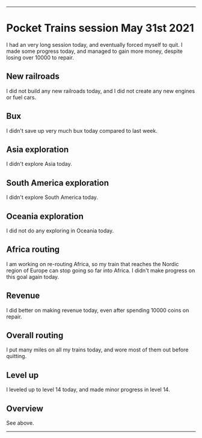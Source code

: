 
***

# Pocket Trains session May 31st 2021

I had an very long session today, and eventually forced myself to quit. I made some progress today, and managed to gain more money, despite losing over 10000 to repair.

## New railroads

I did not build any new railroads today, and I did not create any new engines or fuel cars.

## Bux

I didn't save up very much bux today compared to last week.

## Asia exploration

I didn't explore Asia today.

## South America exploration

I didn't explore South America today.

## Oceania exploration

I did not do any exploring in Oceania today.

## Africa routing

I am working on re-routing Africa, so my train that reaches the Nordic region of Europe can stop going so far into Africa. I didn't make progress on this goal again today.

## Revenue

I did better on making revenue today, even after spending 10000 coins on repair.

## Overall routing

I put many miles on all my trains today, and wore most of them out before quitting.

## Level up

I leveled up to level 14 today, and made minor progress in level 14.

## Overview

See above.

***


